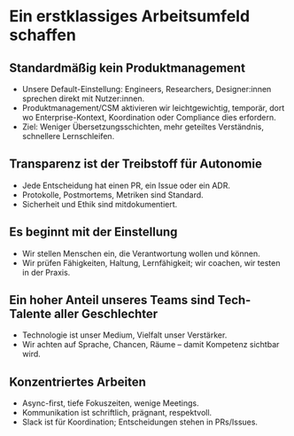 # Ein erstklassiges Arbeitsumfeld schaffen

## Standardmäßig kein Produktmanagement

- Unsere Default-Einstellung: Engineers, Researchers, Designer:innen sprechen direkt mit Nutzer:innen.
- Produktmanagement/CSM aktivieren wir leichtgewichtig, temporär, dort wo Enterprise-Kontext, Koordination oder Compliance dies erfordern.
- Ziel: Weniger Übersetzungsschichten, mehr geteiltes Verständnis, schnellere Lernschleifen.

## Transparenz ist der Treibstoff für Autonomie

- Jede Entscheidung hat einen PR, ein Issue oder ein ADR.
- Protokolle, Postmortems, Metriken sind Standard.
- Sicherheit und Ethik sind mitdokumentiert.

## Es beginnt mit der Einstellung

- Wir stellen Menschen ein, die Verantwortung wollen und können.
- Wir prüfen Fähigkeiten, Haltung, Lernfähigkeit; wir coachen, wir testen in der Praxis.

## Ein hoher Anteil unseres Teams sind Tech-Talente aller Geschlechter

- Technologie ist unser Medium, Vielfalt unser Verstärker.
- Wir achten auf Sprache, Chancen, Räume – damit Kompetenz sichtbar wird.

## Konzentriertes Arbeiten

- Async-first, tiefe Fokuszeiten, wenige Meetings.
- Kommunikation ist schriftlich, prägnant, respektvoll.
- Slack ist für Koordination; Entscheidungen stehen in PRs/Issues.
